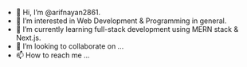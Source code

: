 - 👋 Hi, I’m @arifnayan2861.
- 👀 I’m interested in Web Development & Programming in general.
- 🌱 I’m currently learning full-stack development using MERN stack & Next.js.
- 💞️ I’m looking to collaborate on ...
- 📫 How to reach me ...

<!---
arifnayan2861/arifnayan2861 is a ✨ special ✨ repository because its `README.md` (this file) appears on your GitHub profile.
You can click the Preview link to take a look at your changes.
--->
